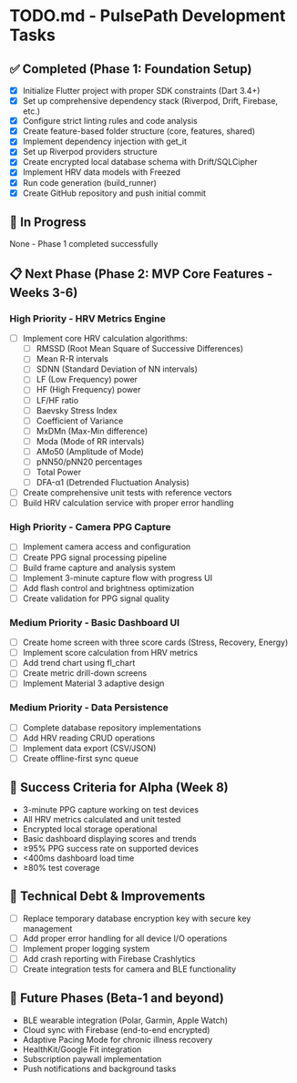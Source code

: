# TODO.md - PulsePath Development Tasks

## ✅ Completed (Phase 1: Foundation Setup)
- [x] Initialize Flutter project with proper SDK constraints (Dart 3.4+)
- [x] Set up comprehensive dependency stack (Riverpod, Drift, Firebase, etc.)
- [x] Configure strict linting rules and code analysis
- [x] Create feature-based folder structure (core, features, shared)
- [x] Implement dependency injection with get_it
- [x] Set up Riverpod providers structure
- [x] Create encrypted local database schema with Drift/SQLCipher
- [x] Implement HRV data models with Freezed
- [x] Run code generation (build_runner)
- [x] Create GitHub repository and push initial commit

## 🚧 In Progress
None - Phase 1 completed successfully

## 📋 Next Phase (Phase 2: MVP Core Features - Weeks 3-6)

### High Priority - HRV Metrics Engine
- [ ] Implement core HRV calculation algorithms:
  - [ ] RMSSD (Root Mean Square of Successive Differences)
  - [ ] Mean R-R intervals
  - [ ] SDNN (Standard Deviation of NN intervals)
  - [ ] LF (Low Frequency) power
  - [ ] HF (High Frequency) power
  - [ ] LF/HF ratio
  - [ ] Baevsky Stress Index
  - [ ] Coefficient of Variance
  - [ ] MxDMn (Max-Min difference)
  - [ ] Moda (Mode of RR intervals)
  - [ ] AMo50 (Amplitude of Mode)
  - [ ] pNN50/pNN20 percentages
  - [ ] Total Power
  - [ ] DFA-α1 (Detrended Fluctuation Analysis)
- [ ] Create comprehensive unit tests with reference vectors
- [ ] Build HRV calculation service with proper error handling

### High Priority - Camera PPG Capture
- [ ] Implement camera access and configuration
- [ ] Create PPG signal processing pipeline
- [ ] Build frame capture and analysis system
- [ ] Implement 3-minute capture flow with progress UI
- [ ] Add flash control and brightness optimization
- [ ] Create validation for PPG signal quality

### Medium Priority - Basic Dashboard UI
- [ ] Create home screen with three score cards (Stress, Recovery, Energy)
- [ ] Implement score calculation from HRV metrics
- [ ] Add trend chart using fl_chart
- [ ] Create metric drill-down screens
- [ ] Implement Material 3 adaptive design

### Medium Priority - Data Persistence
- [ ] Complete database repository implementations
- [ ] Add HRV reading CRUD operations
- [ ] Implement data export (CSV/JSON)
- [ ] Create offline-first sync queue

## 🎯 Success Criteria for Alpha (Week 8)
- 3-minute PPG capture working on test devices
- All HRV metrics calculated and unit tested
- Encrypted local storage operational
- Basic dashboard displaying scores and trends
- ≥95% PPG success rate on supported devices
- <400ms dashboard load time
- ≥80% test coverage

## 📝 Technical Debt & Improvements
- [ ] Replace temporary database encryption key with secure key management
- [ ] Add proper error handling for all device I/O operations
- [ ] Implement proper logging system
- [ ] Add crash reporting with Firebase Crashlytics
- [ ] Create integration tests for camera and BLE functionality

## 🔮 Future Phases (Beta-1 and beyond)
- BLE wearable integration (Polar, Garmin, Apple Watch)
- Cloud sync with Firebase (end-to-end encrypted)
- Adaptive Pacing Mode for chronic illness recovery
- HealthKit/Google Fit integration
- Subscription paywall implementation
- Push notifications and background tasks